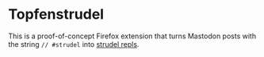 # Topfenstrudel

This is a proof-of-concept Firefox extension that turns Mastodon posts with the string `// #strudel` into [strudel repls](https://github.com/tidalcycles/strudel).

